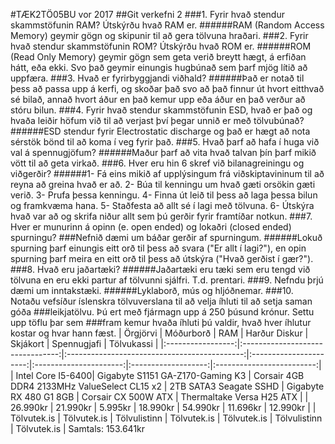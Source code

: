 #TÆK2TÖ05BU vor 2017
##Git verkefni 2
###1. Fyrir hvað stendur skammstöfunin RAM? Útskýrðu hvað RAM er.
######RAM (Random Access Memory) geymir gögn og skipunir til að gera tölvuna hraðari.
###2. Fyrir hvað stendur skammstöfunin ROM? Útskýrðu hvað ROM er.
######ROM (Read Only Memory) geymir gögn sem geta verið breytt hægt, á erfiðan hátt, eða ekki. Svo það geymir einungis hugbúnað sem þarf mjög lítið að uppfæra.
###3. Hvað er fyrirbyggjandi viðhald?
######Það er notað til þess að passa upp á kerfi, og skoðar það svo að það finnur út hvort eitthvað sé bilað, annað hvort áður en það kemur upp eða áður en það verður að stóru bilun.
###4. Fyrir hvað stendur skammstöfunin ESD, hvað er það og hvaða leiðir höfum við til að verjast því þegar unnið er með tölvubúnað?
######ESD stendur fyrir Electrostatic discharge og það er hægt að nota sérstök bönd til að koma í veg fyrir það.
###5. Hvað þarf að hafa í huga við val á spennugjöfum?
######Maður þarf að vita hvað talvan þín þarf mikið vött til að geta virkað.
###6. Hver eru hin 6 skref við bilanagreiningu og viðgerðir?
######1- Fá eins mikið af upplýsingum frá viðskiptavininum til að reyna að greina hvað er að.
	2- Búa til kenningu um hvað gæti orsökin gæti verið.
	3- Prufa þessa kenningu.
	4- Finna út leið til þess að laga þessa bilun og framkvæma hana.
	5- Staðfesta að allt sé í lagi með tölvuna.
	6- Útskýra hvað var að og skrifa niður allt sem þú gerðir fyrir framtíðar notkun.
###7. Hver er munurinn á opinn (e. open ended) og lokaðri (closed ended) spurningu?
###Nefnið dæmi um báðar gerðir af spurningum.
######Lokuð spurning þarf einungis eitt orð til þess að svara ("Er allt í lagi?"), en opin spurning þarf meira en eitt orð til þess að útskýra ("Hvað gerðist í gær?").
###8. Hvað eru jaðartæki?
######Jaðartæki eru tæki sem eru tengd við tölvuna en eru ekki partur af tölvunni sjálfri. T.d. prentari.
###9. Nefndu þrjú dæmi um inntakstæki.
######Lyklaborð, mús og hljóðnemar.
###10. Notaðu vefsíður íslenskra tölvuverslana til að velja íhluti til að setja saman góða
###leikjatölvu. Þú ert með fjármagn upp á 250 þúsund krónur. Settu upp töflu þar sem
###fram kemur hvaða íhluti þú valdir, hvað hver íhlutur kostar og hvar hann fæst.
| Örgjörvi          | Móðurborð                        | RAM                                          | Harður Diskur          | Skjákort               | Spennugjafi         | Tölvukassi                |
|:-----------------:|:--------------------------------:|:--------------------------------------------:|:----------------------:|:----------------------:|:-------------------:|:-------------------------:|
| Intel Core I5-6400| Gigabyte S1151 GA-Z170-Gaming K3 | Corsair 4GB DDR4 2133MHz ValueSelect CL15 x2 | 2TB SATA3 Seagate SSHD | Gigabyte RX 480 G1 8GB | Corsair CX 500W ATX | Thermaltake Versa H25 ATX |
| 26.990kr          | 21.990kr                         | 5.995kr                                      | 18.990kr               | 54.990kr               | 11.696kr            | 12.990kr                  |
| Tölvutek.is       | Tölvutek.is                      | Tölvulistinn                                 | Tölvutek.is            | Tölvutek.is            | Tölvulistinn        | Tölvutek.is               |
Samtals: 153.641kr
